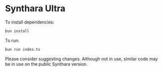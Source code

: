 # Synthara Ultra

To install dependencies:

```bash
bun install
```

To run:

```bash
bun run index.ts
```

Please consider suggesting changes. Although not in use, similar code may be in use on the public Synthara version.
